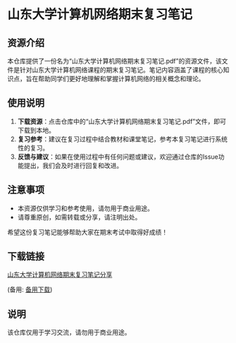 # 山东大学计算机网络期末复习笔记

## 资源介绍

本仓库提供了一份名为“山东大学计算机网络期末复习笔记.pdf”的资源文件，该文件是针对山东大学计算机网络课程的期末复习笔记。笔记内容涵盖了课程的核心知识点，旨在帮助同学们更好地理解和掌握计算机网络的相关概念和理论。

## 使用说明

1. **下载资源**：点击仓库中的“山东大学计算机网络期末复习笔记.pdf”文件，即可下载到本地。
2. **复习参考**：建议在复习过程中结合教材和课堂笔记，参考本复习笔记进行系统性的复习。
3. **反馈与建议**：如果在使用过程中有任何问题或建议，欢迎通过仓库的Issue功能提出，我们会及时进行回复和改进。

## 注意事项

- 本资源仅供学习和参考使用，请勿用于商业用途。
- 请尊重原创，如需转载或分享，请注明出处。

希望这份复习笔记能够帮助大家在期末考试中取得好成绩！

## 下载链接
[山东大学计算机网络期末复习笔记分享](https://pan.quark.cn/s/efc8dd19c1ad) 

(备用: [备用下载](https://pan.baidu.com/s/1qRTvV-W9XZZuIhb_7VOb5g?pwd=1234))

## 说明

该仓库仅用于学习交流，请勿用于商业用途。
